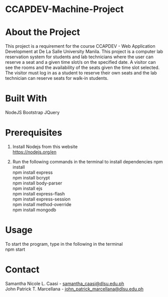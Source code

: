 # CCAPDEV-Machine-Project

# About the Project
This project is a requirement for the course CCAPDEV - Web Application Development at De La Salle University Manila. This project is a computer lab reservation system for students and 
lab technicians where the user can reserve a seat and a given time slot/s on the specified date. A visitor can see the rooms and the availability of the seats given the time slot selected.
The visitor must log in as a student to reserve their own seats and the lab technician can reserve seats for walk-in students.

# Built With
NodeJS
Bootstrap
JQuery


# Prerequisites
1. Install Nodejs from this website <br>
  https://nodejs.org/en

2. Run the following commands in the terminal to install dependencies
  npm install <br>
  npm install express <br>
  npm install bcrypt <br>
  npm install body-parser <br>
  npm install ejs <br>
  npm install express-flash <br>
  npm install express-session <br>
  npm install method-override <br>
  npm install mongodb <br>

# Usage
To start the program, type in the following in the terminal <br>
  npm start

# Contact
Samantha Nicole L. Caasi - samantha_caasi@dlsu.edu.ph <br>
John Patrick T. Marcellana - john_patrick_marcellana@dlsu.edu.ph
